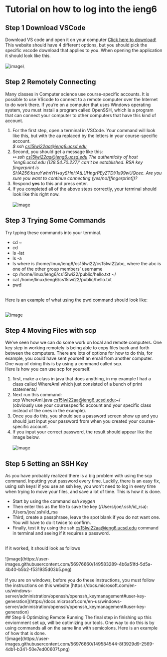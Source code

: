 # Tutorial on how to log into the ieng6
## Step 1 Download VSCode
Download VS code and open it on your computer [Click here to download!](https://code.visualstudio.com/download) This website should have 4 different options, but you should pick the specific vscode download that applies to you. When opening the application it should look like this.
<br />   <br />
![image](https://user-images.githubusercontent.com/56976660/149557528-83f9b43b-5cb6-4b86-8669-5543a20a3bf3.png)\
## Step 2 Remotely Connecting
Many classes in Computer science use course-specific accounts. It is possible to use VScode to connect to a remote computer over the Internet to do work there.
If you’re on a computer that uses Windows operating system, you must install a program called OpenSSH, which is a program that can connect your computer to other computers that have this kind of account.
1. For the first step, open a terminal in VSCode. Your command will look like this, but with the aa replaced by the letters in your course-specific account.
<br /> *$ ssh cs15lwi22aa@ieng6.ucsd.edu* <br />
2. Second, you should get a message like this: 
<br />*⤇ ssh cs15lwi22aa@ieng6.ucsd.edu The authenticity of host 'ieng6.ucsd.edu (128.54.70.227)' can't be established. RSA key fingerprint is SHA256:ksruYwhnYH+sySHnHAtLUHngrPEyZTDl/1x99wUQcec. Are you sure you want to continue connecting (yes/no/[fingerprint])?* <br />
3. Respond __yes__ to this and press enter.
4. If you completed all of the above steps correctly, your terminal should look like this right now.
<br />   <br />
![image](https://user-images.githubusercontent.com/56976660/149551755-ea8b75fd-165a-44a2-bce3-79773601125b.png)
## Step 3 Trying Some Commands
Try typing these commands into your terminal.
-    cd ~
-    cd
-    ls -lat
-    ls -a
-    ls <directory> where <directory> is /home/linux/ieng6/cs15lwi22/cs15lwi22abc, where the abc is one of the other group members’ username
-    cp /home/linux/ieng6/cs15lwi22/public/hello.txt ~/
-    cat /home/linux/ieng6/cs15lwi22/public/hello.txt
-    pwd
 <br />
Here is an example of what using the pwd command should look like:
<br />   <br />
 
![image](https://user-images.githubusercontent.com/56976660/149568221-9f6827fa-e46a-4b12-86ec-670d65e8e631.png)
## Step 4 Moving Files with scp
We’ve seen how we can do some work on local and remote computers. One key step in working remotely is being able to copy files back and forth between the computers. There are lots of options for how to do this, for example, you could have sent yourself an email from another computer. One way of doing this is by using a command called scp.
<br /> Here is how you can use scp for yourself.
 1. first, make a class in java that does anything, in my example I had a class called WhereAmI which just consisted of a bunch of print statements/
 2. Next run this command: <br /> scp WhereAmI.java cs15lwi22aa@ieng6.ucsd.edu:~/ <br /> (obviously use your coursespecific account and your specific class instead of the ones in the example).
 3. Once you do this, you should see a password screen show up and you should just input your password from when you created your course-specific account.
 4. If you input your correct password, the result should appear like the image below.
 <br /> <br />
 ![image](https://user-images.githubusercontent.com/56976660/149577904-ea66fad4-5d57-4372-bd16-d07f8f459adb.png)
 ## Step 5 Setting an SSH Key
 As you have probably realized there is a big problem with using the scp command. Inputting yout password every time. Luckily, there is an easy fix, using ssh keys! if you use an ssh key, you won't need to log in every time when trying to move your files, and save a lot of time. This is how it is done. 
- Start by using the command *ssh keygen*
- Then enter this as  the file to save the key (/Users/joe/.ssh/id_rsa): /Users/joe/.ssh/id_rsa
- Third, create a passphrase, leave the spot blank if you do not want one. You will have to do it twice to confirm.
- Finally, test it by using the ssh cs15lwi22aa@ieng6.ucsd.edu command in terminal and seeing if it requires a password.
<br /> 
If it worked, it should look as follows
<br /> <br />
![image](https://user-images.githubusercontent.com/56976660/149583289-4b6a51fd-5d5a-4b40-b5b2-f531935d03b5.png)
<br /> <br />
If you are on windows, before you do these instructions, you must follow the instructions on this website [https://docs.microsoft.com/en-us/windows-server/administration/openssh/openssh_keymanagement#user-key-generation](https://docs.microsoft.com/en-us/windows-server/administration/openssh/openssh_keymanagement#user-key-generation)
<br />
## Step 6 Optimizing Remote Running
The final step in finishing up this enviornment set up, will be optimizing our tools. One way to do this is by using commands all on the same line with semicolons.
Here is an example of how that is done.
<br />
 ![image](https://user-images.githubusercontent.com/56976660/149584544-8f3929d9-2569-4db1-b341-50e7ed00607f.png)

 
